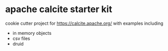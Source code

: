 # apache calcite starter kit
cookie cutter project for https://calcite.apache.org/ with examples including 
* in memory objects
* csv files
* druid
